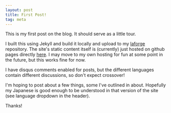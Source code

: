 ```yaml
---
layout: post
title: First Post!
tag: meta
---
```


This is my first post on the blog.  It should serve as a little tour.

I built this using Jekyll and build it locally and upload to my [laforge](http://github.com/brandonpollack23/laforge) repository.
The site's static content itself is (currently) just hosted on github pages directly [here](http://github.com/brandonpollack23/brandonpollack23.github.io). 
 I may move to my own hosting for fun at some point in the future, but this works fine for now.

I have disqus comments enabled for posts, but the different languages contain different discussions, so don't expect crossover!

I'm hoping to post about a few things, some I've outlined in about.  Hopefully my Japanese is good enough to be understood in that version of the site (see language dropdown in the header).

Thanks!
